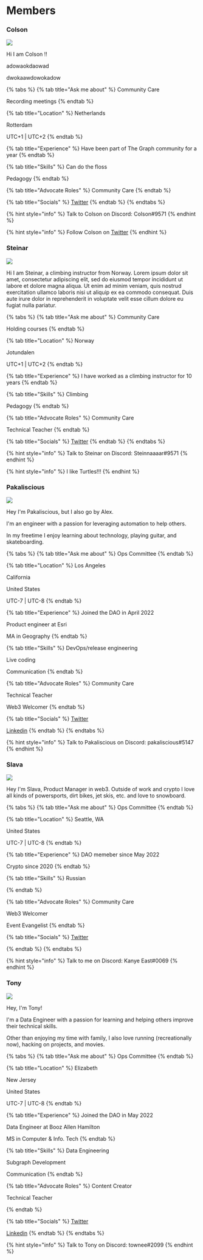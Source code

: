 # Members

### Colson

![](../.gitbook/assets/profilepicture.bmp)

Hi I am Colson !!

adowaokdaowad

dwokaawdowokadow

{% tabs %}
{% tab title="Ask me about" %}
Community Care

Recording meetings
{% endtab %}

{% tab title="Location" %}
Netherlands

Rotterdam

UTC+1 | UTC+2
{% endtab %}

{% tab title="Experience" %}
Have been part of The Graph community for a year
{% endtab %}

{% tab title="Skills" %}
Can do the floss

Pedagogy
{% endtab %}

{% tab title="Advocate Roles" %}
Community Care
{% endtab %}

{% tab title="Socials" %}
[Twitter](https://twitter.com/ColsonGRTeacher)
{% endtab %}
{% endtabs %}

{% hint style="info" %}
Talk to Colson on Discord: Colson#9571
{% endhint %}

{% hint style="info" %}
Follow Colson on [Twitter](https://twitter.com/ColsonGRTeacher)
{% endhint %}

### Steinar

![](../.gitbook/assets/steinar.bmp)

Hi I am Steinar, a climbing instructor from Norway. Lorem ipsum dolor sit amet, consectetur adipiscing elit, sed do eiusmod tempor incididunt ut labore et dolore magna aliqua. Ut enim ad minim veniam, quis nostrud exercitation ullamco laboris nisi ut aliquip ex ea commodo consequat. Duis aute irure dolor in reprehenderit in voluptate velit esse cillum dolore eu fugiat nulla pariatur.

{% tabs %}
{% tab title="Ask me about" %}
Community Care

Holding courses
{% endtab %}

{% tab title="Location" %}
Norway

Jotundalen

UTC+1 | UTC+2
{% endtab %}

{% tab title="Experience" %}
I have worked as a climbing instructor for 10 years
{% endtab %}

{% tab title="Skills" %}
Climbing

Pedagogy
{% endtab %}

{% tab title="Advocate Roles" %}
Community Care

Technical Teacher
{% endtab %}

{% tab title="Socials" %}
[Twitter](https://twitter.com/ColsonGRTeacher)
{% endtab %}
{% endtabs %}

{% hint style="info" %}
Talk to Steinar on Discord: Steinnaaaar#9571
{% endhint %}

{% hint style="info" %}
I like Turtles!!!
{% endhint %}

### Pakaliscious

![](../.gitbook/assets/pakaliscious.png)

Hey I'm Pakaliscious, but I also go by Alex.

I'm an engineer with a passion for leveraging automation to help others.

In my freetime I enjoy learning about technology, playing guitar, and skateboarding.

{% tabs %}
{% tab title="Ask me about" %}
Ops Committee
{% endtab %}

{% tab title="Location" %}
Los Angeles

California

United States

UTC-7 | UTC-8
{% endtab %}

{% tab title="Experience" %}
Joined the DAO in April 2022

Product engineer at Esri

MA in Geography
{% endtab %}

{% tab title="Skills" %}
DevOps/release engineering

Live coding

Communication
{% endtab %}

{% tab title="Advocate Roles" %}
Community Care

Technical Teacher

Web3 Welcomer
{% endtab %}

{% tab title="Socials" %}
[Twitter](https://twitter.com/alexpakalniskis)

[Linkedin](https://www.linkedin.com/in/alexpakalniskis3/)
{% endtab %}
{% endtabs %}

{% hint style="info" %}
Talk to Pakaliscious on Discord: pakaliscious#5147
{% endhint %}

### Slava

![](../.gitbook/assets/Slava.png)

Hey I'm Slava, Product Manager in web3. Outside of work and crypto I love all kinds of powersports, dirt bikes, jet skis, etc. and love to snowboard.

{% tabs %}
{% tab title="Ask me about" %}
Ops Committee
{% endtab %}

{% tab title="Location" %}
Seattle, WA

United States

UTC-7 | UTC-8
{% endtab %}

{% tab title="Experience" %}
DAO memeber since May 2022

Crypto since 2020
{% endtab %}

{% tab title="Skills" %}
Russian


{% endtab %}

{% tab title="Advocate Roles" %}
Community Care

Web3 Welcomer

Event Evangelist
{% endtab %}

{% tab title="Socials" %}
[Twitter](https://twitter.com/SlavaOnChain)

{% endtab %}
{% endtabs %}

{% hint style="info" %}
Talk to me on Discord: Kanye East#0069
{% endhint %}


### Tony

![](../.gitbook/assets/tony.png)

Hey, I'm Tony!

I'm a Data Engineer with a passion for learning and helping others improve their technical skills.

Other than enjoying my time with family, I also love running (recreationally now), hacking on projects, and movies.

{% tabs %}
{% tab title="Ask me about" %}
Ops Committee
{% endtab %}

{% tab title="Location" %}
Elizabeth

New Jersey

United States

UTC-7 | UTC-8
{% endtab %}

{% tab title="Experience" %}
Joined the DAO in May 2022

Data Engineer at Booz Allen Hamilton

MS in Computer & Info. Tech
{% endtab %}

{% tab title="Skills" %}
Data Engineering

Subgraph Development

Communication
{% endtab %}

{% tab title="Advocate Roles" %}
Content Creator

Technical Teacher

{% endtab %}

{% tab title="Socials" %}
[Twitter](https://twitter.com/ynot_kip)

[Linkedin](https://www.linkedin.com/in/tonykipkemboi/)
{% endtab %}
{% endtabs %}

{% hint style="info" %}
Talk to Tony on Discord: townee#2099
{% endhint %}
